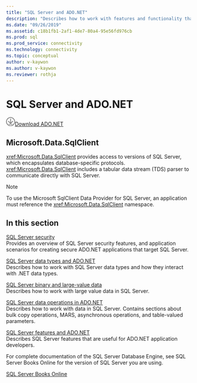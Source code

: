 ```yaml
---
title: "SQL Server and ADO.NET"
description: "Describes how to work with features and functionality that are specific to SQL Server"
ms.date: "09/26/2019"
ms.assetid: c18b1fb1-2af1-4de7-80a4-95e56fd976cb
ms.prod: sql
ms.prod_service: connectivity
ms.technology: connectivity
ms.topic: conceptual
author: v-kaywon
ms.author: v-kaywon
ms.reviewer: rothja
---
```

# SQL Server and ADO.NET

![Download-DownArrow-Circled](../../../ssdt/media/download.png)[Download ADO.NET](../../sql-connection-libraries.md#anchor-20-drivers-relational-access)

## Microsoft.Data.SqlClient

<xref:Microsoft.Data.SqlClient> provides access to versions of SQL Server, which encapsulates database-specific protocols. <xref:Microsoft.Data.SqlClient> includes a tabular data stream (TDS) parser to communicate directly with SQL Server.  
  
> [!NOTE]
> To use the Microsoft SqlClient Data Provider for SQL Server, an application must reference the <xref:Microsoft.Data.SqlClient> namespace.  
  
## In this section  
[SQL Server security](sql-server-security.md)  
Provides an overview of SQL Server security features, and application scenarios for creating secure ADO.NET applications that target SQL Server.  
  
[SQL Server data types and ADO.NET](sql-server-data-types.md)  
Describes how to work with SQL Server data types and how they interact with .NET data types.  
  
[SQL Server binary and large-value data](sql-server-binary-large-value-data.md)  
Describes how to work with large value data in SQL Server.  
  
[SQL Server data operations in ADO.NET](sql-server-data-operations.md)  
Describes how to work with data in SQL Server. Contains sections about bulk copy operations, MARS, asynchronous operations, and table-valued parameters.  
  
[SQL Server features and ADO.NET](sql-server-features-adonet.md)  
Describes SQL Server features that are useful for ADO.NET application developers.  
  
For complete documentation of the SQL Server Database Engine, see SQL Server Books Online for the version of SQL Server you are using.  
  
[SQL Server Books Online](../../../sql-server/sql-server-technical-documentation.md)  
